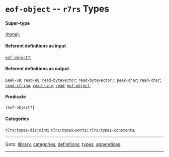

<a id='type__r7rs__eof-object'></a>

# `eof-object` -- `r7rs` Types


#### Super-type

[(none)](../../r7rs/types/_index.md#toc__r7rs__types);


#### Referent definitions as input

[`eof-object?`](../../r7rs/definitions/eof-object_3f.md#definition__r7rs__eof-object_3f);


#### Referent definitions as output

[`peek-u8`](../../r7rs/definitions/peek-u8.md#definition__r7rs__peek-u8);
[`read-u8`](../../r7rs/definitions/read-u8.md#definition__r7rs__read-u8);
[`read-bytevector`](../../r7rs/definitions/read-bytevector.md#definition__r7rs__read-bytevector);
[`read-bytevector!`](../../r7rs/definitions/read-bytevector_21.md#definition__r7rs__read-bytevector_21);
[`peek-char`](../../r7rs/definitions/peek-char.md#definition__r7rs__peek-char);
[`read-char`](../../r7rs/definitions/read-char.md#definition__r7rs__read-char);
[`read-string`](../../r7rs/definitions/read-string.md#definition__r7rs__read-string);
[`read-line`](../../r7rs/definitions/read-line.md#definition__r7rs__read-line);
[`read`](../../r7rs/definitions/read.md#definition__r7rs__read);
[`eof-object`](../../r7rs/definitions/eof-object.md#definition__r7rs__eof-object);


#### Predicate

```
|eof-object?|
```


#### Categories

[`r7rs:types-disjoint`](../../r7rs/categories/r7rs_3a_types-disjoint.md#category__r7rs__r7rs_3a_types-disjoint);
[`r7rs:types-ports`](../../r7rs/categories/r7rs_3a_types-ports.md#category__r7rs__r7rs_3a_types-ports);
[`r7rs:types-constants`](../../r7rs/categories/r7rs_3a_types-constants.md#category__r7rs__r7rs_3a_types-constants);

----

Goto: [library](../../r7rs/_index.md#library__r7rs), [categories](../../r7rs/categories/_index.md#toc__r7rs__categories), [definitions](../../r7rs/definitions/_index.md#toc__r7rs__definitions), [types](../../r7rs/types/_index.md#toc__r7rs__types), [appendices](../../r7rs/appendices/_index.md#toc__r7rs__appendices).

----

